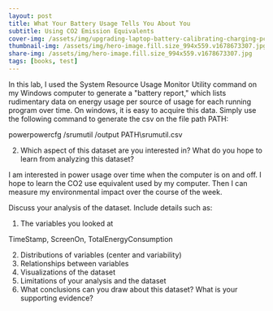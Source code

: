```yaml
---
layout: post
title: What Your Battery Usage Tells You About You
subtitle: Using CO2 Emission Equivalents
cover-img: /assets/img/upgrading-laptop-battery-calibrating-charging-pcexpertservice.jpg
thumbnail-img: /assets/img/hero-image.fill.size_994x559.v1678673307.jpg
share-img: /assets/img/hero-image.fill.size_994x559.v1678673307.jpg
tags: [books, test]
---
```


In this lab, I used the System Resource Usage Monitor Utility command on my Windows computer to generate a "battery report," which lists rudimentary data on energy usage per source of usage for each running program over time. On windows, it is easy to acquire this data. Simply use the following command to generate the csv on the file path PATH:

powerpowercfg /srumutil /output PATH\srumutil.csv

2. Which aspect of this dataset are you interested in? What do you hope to learn from analyzing this
dataset?



I am interested in power usage over time when the computer is on and off. I hope to learn the CO2 use equivalent used by my computer. Then I can measure my environmental impact over the course of the week. 

Discuss your analysis of the dataset. Include details such as:
1. The variables you looked at

TimeStamp, ScreenOn, TotalEnergyConsumption

2. Distributions of variables (center and variability)
3. Relationships between variables
4. Visualizations of the dataset
5. Limitations of your analysis and the dataset
6. What conclusions can you draw about this dataset? What is your supporting evidence?
